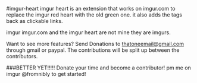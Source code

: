 #imgur-heart
imgur heart is an extension that works on imgur.com to replace the imgur red heart with the old green one.  it also adds the tags back as clickable links.

imgur imgur.com and the imgur heart are not mine they are imgurs.

Want to see more features?
Send Donations to thatoneemail@gmail.com through gmail or paypal. The contributions will be split up between the contributors.

###BETTER YET!!!!!
Donate your time and become a contributor!  pm me on imgur @fromnibly to get started!
